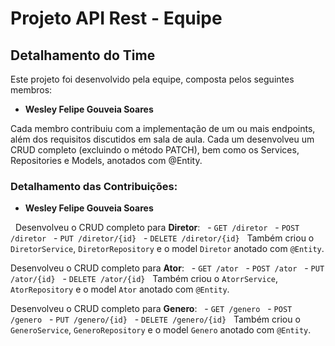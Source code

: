 # Projeto API Rest - Equipe

## Detalhamento do Time

Este projeto foi desenvolvido pela equipe, composta pelos seguintes membros:

- **Wesley Felipe Gouveia Soares**

Cada membro contribuiu com a implementação de um ou mais endpoints, além dos requisitos discutidos em sala de aula. Cada um desenvolveu um CRUD completo (excluindo o método PATCH), bem como os Services, Repositories e Models, anotados com @Entity.

### Detalhamento das Contribuições:

- **Wesley Felipe Gouveia Soares**
  
  Desenvolveu o CRUD completo para **Diretor**:
  - `GET /diretor`
  - `POST /diretor`
  - `PUT /diretor/{id}`
  - `DELETE /diretor/{id}`
  Também criou o `DiretorService`, `DiretorRepository` e o model `Diretor` anotado com `@Entity`.
  
  Desenvolveu o CRUD completo para **Ator**:
  - `GET /ator`
  - `POST /ator`
  - `PUT /ator/{id}`
  - `DELETE /ator/{id}`
  Também criou o `AtorrService`, `AtorRepository` e o model `Ator` anotado com `@Entity`.

  Desenvolveu o CRUD completo para **Genero**:
  - `GET /genero`
  - `POST /genero`
  - `PUT /genero/{id}`
  - `DELETE /genero/{id}`
  Também criou o `GeneroService`, `GeneroRepository` e o model `Genero` anotado com `@Entity`.
